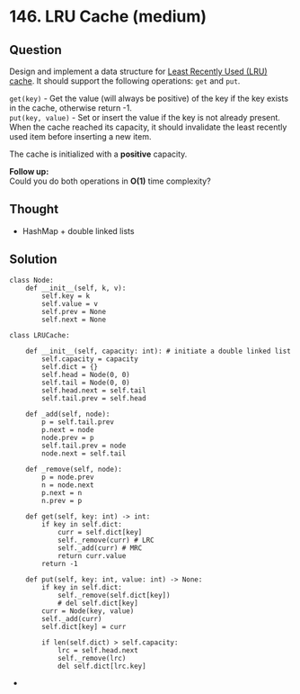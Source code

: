 # 146. LRU Cache \(medium\)

## Question

Design and implement a data structure for [Least Recently Used \(LRU\) cache](https://en.wikipedia.org/wiki/Cache_replacement_policies#LRU). It should support the following operations: `get` and `put`.

`get(key)` - Get the value \(will always be positive\) of the key if the key exists in the cache, otherwise return -1.  
`put(key, value)` - Set or insert the value if the key is not already present. When the cache reached its capacity, it should invalidate the least recently used item before inserting a new item.

The cache is initialized with a **positive** capacity.

**Follow up:**  
Could you do both operations in **O\(1\)** time complexity?

## Thought

* HashMap + double linked lists

## Solution

```text
class Node:
    def __init__(self, k, v):
        self.key = k
        self.value = v
        self.prev = None
        self.next = None
        
class LRUCache:

    def __init__(self, capacity: int): # initiate a double linked list
        self.capacity = capacity
        self.dict = {}
        self.head = Node(0, 0)
        self.tail = Node(0, 0)
        self.head.next = self.tail
        self.tail.prev = self.head
        
    def _add(self, node):
        p = self.tail.prev
        p.next = node
        node.prev = p
        self.tail.prev = node
        node.next = self.tail
        
    def _remove(self, node):
        p = node.prev
        n = node.next
        p.next = n
        n.prev = p

    def get(self, key: int) -> int:
        if key in self.dict:
            curr = self.dict[key]
            self._remove(curr) # LRC
            self._add(curr) # MRC
            return curr.value
        return -1
        
    def put(self, key: int, value: int) -> None:
        if key in self.dict:
            self._remove(self.dict[key])
            # del self.dict[key]
        curr = Node(key, value)
        self._add(curr)
        self.dict[key] = curr
        
        if len(self.dict) > self.capacity:
            lrc = self.head.next
            self._remove(lrc)
            del self.dict[lrc.key]
```

-

